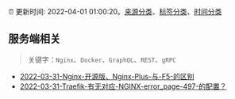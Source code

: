 :alarm_clock: 更新时间: 2022-04-01 01:00:20。[来源分类](../README.md)、[标签分类](../TAGS.md)、[时间分类](../TIMELINE.md)

## 服务端相关


> 关键字：`Nginx`、`Docker`、`GraphQL`、`REST`、`gRPC`



- [2022-03-31-Nginx-开源版、Nginx-Plus-与-F5-的区别](https://www.v2ex.com/t/844189) 
- [2022-03-31-Traefik-有无对应-NGINX-error_page-497-的配置？](https://www.v2ex.com/t/844179) 